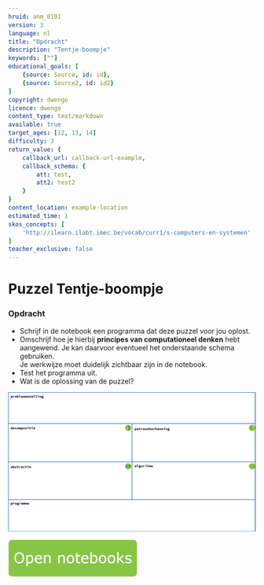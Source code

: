 ```yaml
---
hruid: anm_0101
version: 3
language: nl
title: "Opdracht"
description: "Tentje-boompje"
keywords: [""]
educational_goals: [
    {source: Source, id: id}, 
    {source: Source2, id: id2}
]
copyright: dwengo
licence: dwengo
content_type: text/markdown
available: true
target_ages: [12, 13, 14]
difficulty: 3
return_value: {
    callback_url: callback-url-example,
    callback_schema: {
        att: test,
        att2: test2
    }
}
content_location: example-location
estimated_time: 1
skos_concepts: [
    'http://ilearn.ilabt.imec.be/vocab/curr1/s-computers-en-systemen'
]
teacher_exclusive: false
---
```


# Puzzel Tentje-boompje

### Opdracht
- Schrijf in de notebook een programma dat deze puzzel voor jou oplost.
- Omschrijf hoe je hierbij **principes van computationeel denken** hebt aangewend. Je kan daarvoor eventueel het onderstaande schema gebruiken.<br>Je werkwijze moet duidelijk zichtbaar zijn in de notebook.
- Test het programma uit.
- Wat is de oplossing van de puzzel?

![Schema](embed/schema.png "Schema basisconcepten computationeel denken")

[![](embed/Knop.png "Knop")](https://kiks.ilabt.imec.be/jupyterhub/?id=6210 "Puzzel Tentje-boompje")  